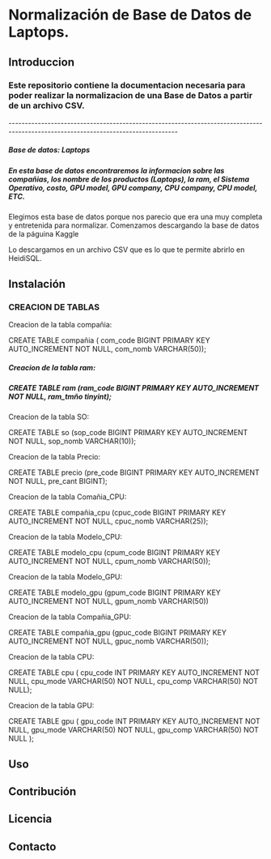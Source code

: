 <h1> Normalización de Base de Datos de Laptops.</h1><p>
<h2>Introduccion</h2> <p>
<h3>Este repositorio contiene la documentacion necesaria para poder realizar la normalizacion de una Base de Datos a partir de un archivo CSV.</h3> <p>
----------------------------------------------------------------------------------------------------------------------------------
<h5>Base de datos: Laptops</h5>

<h5>En esta base de datos encontraremos la informacion sobre las compañias, los nombre de los productos (Laptops), la ram, el Sistema Operativo, costo, GPU model, GPU company, CPU company, CPU model, ETC. </h5>

Elegimos esta base de datos porque nos parecio que era una muy completa y entretenida para normalizar. Comenzamos descargando la base de datos de la páguina Kaggle

Lo descargamos en un archivo CSV que es lo que te permite abrirlo en HeidiSQL.

<h2>Instalación
<h3>CREACION DE TABLAS</h3>
  
<p>Creacion de la tabla compañia:</p>
   <SQL>CREATE TABLE compañia ( com_code BIGINT PRIMARY KEY AUTO_INCREMENT NOT NULL,  com_nomb VARCHAR(50));</SQL> 

<h5><p>Creacion de la tabla ram:</p></h5>
    <h5>CREATE TABLE ram (ram_code BIGINT PRIMARY KEY AUTO_INCREMENT NOT NULL,  
ram_tmño tinyint);</h5>

<p>Creacion de la tabla SO:</p>
    CREATE TABLE so (sop_code BIGINT PRIMARY KEY AUTO_INCREMENT NOT NULL,  
	sop_nomb VARCHAR(10));

<p>Creacion de la tabla Precio:</p>
    CREATE TABLE precio (pre_code BIGINT PRIMARY KEY AUTO_INCREMENT NOT NULL, pre_cant BIGINT);

 <p>Creacion de la tabla Comañia_CPU:</p>
    CREATE TABLE compañia_cpu (cpuc_code BIGINT PRIMARY KEY AUTO_INCREMENT NOT NULL,  cpuc_nomb VARCHAR(25));

<p>Creacion de la tabla Modelo_CPU:</p>    
    CREATE TABLE modelo_cpu (cpum_code BIGINT PRIMARY KEY AUTO_INCREMENT NOT NULL,  cpum_nomb VARCHAR(50));
    
<p>Creacion de la tabla Modelo_GPU:</p> 
    CREATE TABLE modelo_gpu (gpum_code BIGINT PRIMARY KEY AUTO_INCREMENT NOT NULL,  gpum_nomb VARCHAR(50))

<p>Creacion de la tabla Compañia_GPU:</p> 
    CREATE TABLE compañia_gpu (gpuc_code BIGINT PRIMARY KEY AUTO_INCREMENT NOT NULL,  gpuc_nomb VARCHAR(50));

<p>Creacion de la tabla CPU:</p> 
    CREATE TABLE cpu (
    cpu_code INT PRIMARY KEY AUTO_INCREMENT NOT NULL,
    cpu_mode VARCHAR(50) NOT NULL,
    cpu_comp VARCHAR(50) NOT NULL);

<p>Creacion de la tabla GPU:</p> 
    CREATE TABLE gpu (
    gpu_code INT PRIMARY KEY AUTO_INCREMENT NOT NULL,
    gpu_mode VARCHAR(50) NOT NULL,
    gpu_comp VARCHAR(50) NOT NULL
);

    


<h2>Uso

<h2>Contribución

<h2>Licencia

<h2>Contacto
